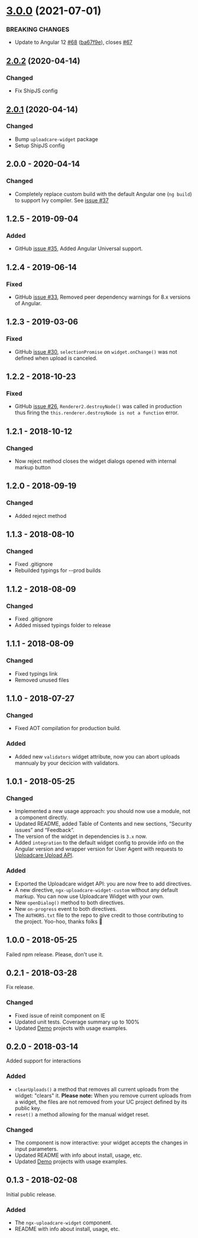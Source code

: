 # [3.0.0](https://github.com/uploadcare/ngx-uploadcare-widget/compare/v2.0.2...v3.0.0) (2021-07-01)

### BREAKING CHANGES

* Update to Angular 12 [#68](https://github.com/uploadcare/ngx-uploadcare-widget/issues/68) ([ba67f9e](https://github.com/uploadcare/ngx-uploadcare-widget/commit/ba67f9ee44fc1a627fbfc192f9517493779e9dc8)), closes [#67](https://github.com/uploadcare/ngx-uploadcare-widget/issues/67)



## [2.0.2](https://github.com/uploadcare/ngx-uploadcare-widget/compare/v2.0.1...v2.0.2) (2020-04-14)

### Changed

* Fix ShipJS config

## [2.0.1](https://github.com/uploadcare/ngx-uploadcare-widget/compare/v2.0.0...v2.0.1) (2020-04-14)

### Changed

* Bump `uploadcare-widget` package
* Setup ShipJS config

## 2.0.0 - 2020-04-14

### Changed

* Completely replace custom build with the default Angular one (`ng build`) to support Ivy compiler.
  See [issue #37](https://github.com/uploadcare/ngx-uploadcare-widget/issues/37)

## 1.2.5 - 2019-09-04

### Added

* GitHub [issue #35](https://github.com/uploadcare/ngx-uploadcare-widget/issues/35),
  Added Angular Universal support.

## 1.2.4 - 2019-06-14

### Fixed

* GitHub [issue #33](https://github.com/uploadcare/ngx-uploadcare-widget/issues/33),
  Removed peer dependency warnings for 8.x versions of Angular.

## 1.2.3 - 2019-03-06

### Fixed

* GitHub [issue #30](https://github.com/uploadcare/ngx-uploadcare-widget/issues/30),
  `selectionPromise` on `widget.onChange()` was not defined when upload is canceled.

## 1.2.2 - 2018-10-23

### Fixed

* GitHub [issue #26](https://github.com/uploadcare/ngx-uploadcare-widget/issues/26),
  `Renderer2.destroyNode()` was called in production thus firing the
  `this.renderer.destroyNode is not a function` error.

## 1.2.1 - 2018-10-12

### Changed

* Now reject method closes the widget dialogs opened with internal markup button

## 1.2.0 - 2018-09-19

### Changed

* Added reject method

## 1.1.3 - 2018-08-10

### Changed

* Fixed .gitignore
* Rebuilded typings for --prod builds

## 1.1.2 - 2018-08-09

### Changed

* Fixed .gitignore
* Added missed typings folder to release

## 1.1.1 - 2018-08-09

### Changed

* Fixed typings link
* Removed unused files

## 1.1.0 - 2018-07-27

### Changed

* Fixed AOT compilation for production build.

### Added

* Added new `validators` widget attribute, now you can abort uploads mannualy by your decicion with validators.

## 1.0.1 - 2018-05-25

### Changed

* Implemented a new usage approach: you should now use a module, not a component directly.
* Updated README, added Table of Contents and new sections, “Security issues” and “Feedback”.
* The version of the widget in dependencies is `3.x` now.
* Added `integration` to the default widget config to provide info
  on the Angular version and wrapper version for User Agent with requests
  to [Uploadcare Upload API](https://uploadcare.com/docs/api_reference/upload/).

### Added

* Exported the Uploadcare widget API: you are now free to add directives.
* A new directive, `ngx-uploadcare-widget-custom` without any default markup.
  You can now use Uploadcare Widget with your own.
* New `openDialog()` method to both directives.
* New `on-progress` event to both directives.
* The `AUTHORS.txt` file to the repo to give credit to those contributing to
  the project. Yoo-hoo, thanks folks 💛

## 1.0.0 - 2018-05-25

Failed npm release. Please, don't use it.

## 0.2.1 - 2018-03-28

Fix release.

### Changed

* Fixed issue of reinit component on IE
* Updated unit tests. Coverage summary up to 100%
* Updated [Demo](/demo) projects with usage examples.

## 0.2.0 - 2018-03-14

Added support for interactions

### Added

* `clearUploads()` a method that removes all current uploads from the widget: "clears" it.
**Please note:** When you remove current uploads from a widget, the files are not removed from your UC project defined by its public key.
* `reset()` a method allowing for the manual widget reset.

### Changed

* The component is now interactive: your widget accepts the changes in input parameters.
* Updated README with info about install, usage, etc.
* Updated [Demo](/demo) projects with usage examples.

## 0.1.3 - 2018-02-08

Initial public release.

### Added

* The `ngx-uploadcare-widget` component.
* README with info about install, usage, etc.
